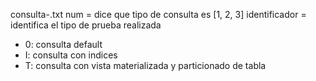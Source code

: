 consulta<num>-<identificador>.txt
num = dice que tipo de consulta es [1, 2, 3]
identificador = identifica el tipo de prueba realizada
- 0: consulta default
- I: consulta con indices
- T: consulta con vista materializada y particionado de tabla